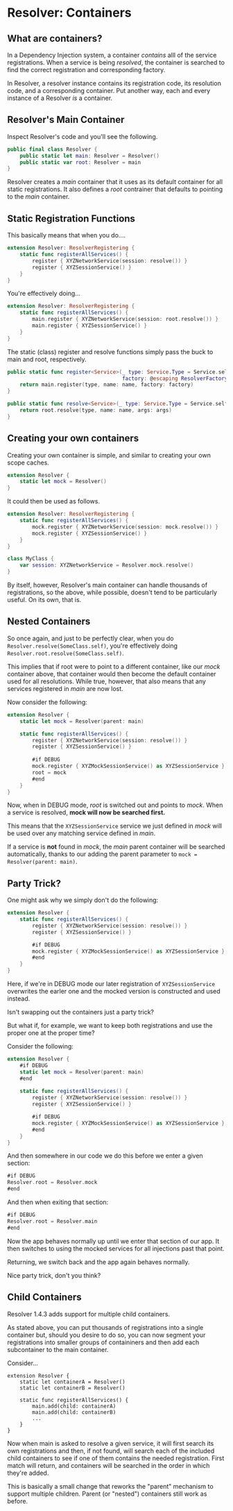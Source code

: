 #  Resolver: Containers

## What are containers?

In a Dependency Injection system, a container *contains* alll of the service registrations. When a service is being *resolved*, the container is searched to find the correct registration and corresponding factory.

In Resolver, a resolver instance contains its registration code, its resolution code, and a corresponding container. Put another way, each and every instance of a Resolver *is* a container.

## Resolver's Main Container

Inspect Resolver's code and you'll see the following.

```swift
public final class Resolver {
    public static let main: Resolver = Resolver()
    public static var root: Resolver = main
}
```

Resolver creates a *main* container that it uses as its default container for all static registrations. It also defines a *root* contrainer that defaults to pointing to the *main* container.

## Static Registration Functions

This basically means that when you do....

```swift
extension Resolver: ResolverRegistering {
    static func registerAllServices() {
        register { XYZNetworkService(session: resolve()) }
        register { XYZSessionService() }
    }
}
```

You're effectively doing...

```swift
extension Resolver: ResolverRegistering {
    static func registerAllServices() {
        main.register { XYZNetworkService(session: root.resolve()) }
        main.register { XYZSessionService() }
    }
}
```

The static (class) register and resolve functions simply pass the buck to main and root, respectively.

```swift
public static func register<Service>(_ type: Service.Type = Service.self, name: Resolver.Name? = nil,
                                     factory: @escaping ResolverFactoryArgumentsN<Service>) -> ResolverOptions<Service> {
    return main.register(type, name: name, factory: factory)
}

public static func resolve<Service>(_ type: Service.Type = Service.self, name: String? = nil, args: Any? = nil) -> Service {
    return root.resolve(type, name: name, args: args)
}
```

## Creating your own containers

Creating your own container is simple, and similar to creating your own scope caches.

```swift
extension Resolver {
    static let mock = Resolver()
}
```

It could then be used as follows.

```swift
extension Resolver: ResolverRegistering {
    static func registerAllServices() {
        mock.register { XYZNetworkService(session: mock.resolve()) }
        mock.register { XYZSessionService() }
    }
}

class MyClass {
    var session: XYZNetworkService = Resolver.mock.resolve()
}
```

By itself, however, Resolver's main container can handle thousands of registrations, so the above, while possible, doesn't tend to be particularly useful. On its own, that is.

## Nested Containers

So once again, and just to be perfectly clear, when you do `Resolver.resolve(SomeClass.self)`,  you're effectively doing `Resolver.root.resolve(SomeClass.self)`.

This implies that if root were to point to a different container, like our *mock* container above, that container would then become the default container used for all resolutions. While true, however, that also means that any services registered in *main* are now lost.

Now consider the following:

```swift
extension Resolver {
    static let mock = Resolver(parent: main)

    static func registerAllServices() {
        register { XYZNetworkService(session: resolve()) }
        register { XYZSessionService() }
        
        #if DEBUG
        mock.register { XYZMockSessionService() as XYZSessionService }
        root = mock
        #end
    }
}
```

Now, when in DEBUG mode, *root* is switched out and points to *mock*. When a service is resolved, **mock will now be searched first.**

This means that the `XYZSessionService` service we just defined in *mock* will be used over any matching service defined in *main*.  

If a service is **not** found in *mock*,  the *main* parent container will be searched automatically, thanks to our adding the parent parameter to `mock = Resolver(parent: main)`.

## Party Trick?

One might ask why we simply don't do the following:

```swift
extension Resolver {
    static func registerAllServices() {
        register { XYZNetworkService(session: resolve()) }
        register { XYZSessionService() }

        #if DEBUG
        mock.register { XYZMockSessionService() as XYZSessionService }
        #end
    }
}
```

Here, if we're in DEBUG mode our later registration of `XYZSessionService` overwrites the earler one and the mocked version is constructed and used instead.

Isn't swapping out the containers just a party trick?

But what if, for example, we want to keep both registrations and use the proper one at the proper time? 

Consider the following:

```swift
extension Resolver {
    #if DEBUG
    static let mock = Resolver(parent: main)
    #end
    
    static func registerAllServices() {
        register { XYZNetworkService(session: resolve()) }
        register { XYZSessionService() }

        #if DEBUG
        mock.register { XYZMockSessionService() as XYZSessionService }
        #end
    }
}
```

And then somewhere in our code we do this before we enter a given section:

```swift
#if DEBUG
Resolver.root = Resolver.mock
#end
```

And then when exiting that section:

```swift
#if DEBUG
Resolver.root = Resolver.main
#end
```

Now the app behaves normally up until we enter that section of our app. It then switches to using the mocked services for all injections past that point.

Returning, we switch back and the app again behaves normally.

Nice party trick, don't you think?

## Child Containers

Resolver 1.4.3 adds support for multiple child containers. 

As stated above, you can put thousands of registrations into a single container but, should you desire to do so, you can now segment your registrations into smaller groups of containiners and then add each subcontainer to the main container.

Consider...

```
extension Resolver {
    static let containerA = Resolver()
    static let containerB = Resolver()

    static func registerAllServices() {
        main.add(child: containerA)
        main.add(child: containerB)
        ...
    }
}
```

Now when main is asked to resolve a given service, it will first search its own registrations and then, if not found, will search each of the included child containers to see if one of them contains the needed registration. First match will return, and containers will be searched in the order in which they're added.

This is basically a small change that reworks the "parent" mechanism to support multiple children. Parent (or "nested") containers still work as before.
